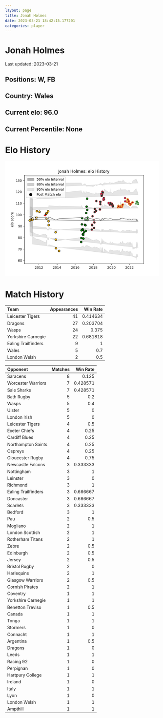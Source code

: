 ```yaml
---  
layout: page  
title: Jonah Holmes  
date: 2023-03-21 18:42:15.177201  
categories: player  
---
```

# Jonah Holmes


Last updated: 2023-03-21
## Positions: W, FB

## Country: Wales

## Current elo: 96.0

## Current Percentile: None

# Elo History


![elo history](history_JonahHolmes.png)
# Match History


| Team                |   Appearances |   Win Rate |
|:--------------------|--------------:|-----------:|
| Leicester Tigers    |            41 |   0.414634 |
| Dragons             |            27 |   0.203704 |
| Wasps               |            24 |   0.375    |
| Yorkshire Carnegie  |            22 |   0.681818 |
| Ealing Trailfinders |             9 |   1        |
| Wales               |             5 |   0.7      |
| London Welsh        |             2 |   0.5      |

| Opponent            |   Matches |   Win Rate |
|:--------------------|----------:|-----------:|
| Saracens            |         8 |   0.125    |
| Worcester Warriors  |         7 |   0.428571 |
| Sale Sharks         |         7 |   0.428571 |
| Bath Rugby          |         5 |   0.2      |
| Wasps               |         5 |   0.4      |
| Ulster              |         5 |   0        |
| London Irish        |         5 |   0        |
| Leicester Tigers    |         4 |   0.5      |
| Exeter Chiefs       |         4 |   0.25     |
| Cardiff Blues       |         4 |   0.25     |
| Northampton Saints  |         4 |   0.25     |
| Ospreys             |         4 |   0.25     |
| Gloucester Rugby    |         4 |   0.75     |
| Newcastle Falcons   |         3 |   0.333333 |
| Nottingham          |         3 |   1        |
| Leinster            |         3 |   0        |
| Richmond            |         3 |   1        |
| Ealing Trailfinders |         3 |   0.666667 |
| Doncaster           |         3 |   0.666667 |
| Scarlets            |         3 |   0.333333 |
| Bedford             |         3 |   1        |
| Pau                 |         2 |   0.5      |
| Mogliano            |         2 |   1        |
| London Scottish     |         2 |   1        |
| Rotherham Titans    |         2 |   1        |
| Zebre               |         2 |   0.5      |
| Edinburgh           |         2 |   0.5      |
| Jersey              |         2 |   0.5      |
| Bristol Rugby       |         2 |   0        |
| Harlequins          |         2 |   1        |
| Glasgow Warriors    |         2 |   0.5      |
| Cornish Pirates     |         2 |   1        |
| Coventry            |         1 |   1        |
| Yorkshire Carnegie  |         1 |   1        |
| Benetton Treviso    |         1 |   0.5      |
| Canada              |         1 |   1        |
| Tonga               |         1 |   1        |
| Stormers            |         1 |   0        |
| Connacht            |         1 |   1        |
| Argentina           |         1 |   0.5      |
| Dragons             |         1 |   0        |
| Leeds               |         1 |   1        |
| Racing 92           |         1 |   0        |
| Perpignan           |         1 |   0        |
| Hartpury College    |         1 |   1        |
| Ireland             |         1 |   0        |
| Italy               |         1 |   1        |
| Lyon                |         1 |   0        |
| London Welsh        |         1 |   1        |
| Ampthill            |         1 |   1        |